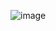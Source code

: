 ![image](https://user-images.githubusercontent.com/57319180/204955555-eb194974-d2c9-4917-9a25-b9aa7fcc8d30.png)

